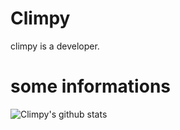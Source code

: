 # Climpy

climpy is a developer.

# some informations

![Climpy's github stats](https://github-readme-stats.vercel.app/api/top-langs/?username=ClimpyX)
